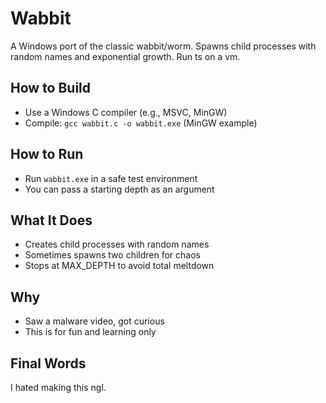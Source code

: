 # Wabbit

A Windows port of the classic wabbit/worm. Spawns child processes with random names and exponential growth. Run ts on a vm.

## How to Build
- Use a Windows C compiler (e.g., MSVC, MinGW)
- Compile: `gcc wabbit.c -o wabbit.exe` (MinGW example)

## How to Run
- Run `wabbit.exe` in a safe test environment
- You can pass a starting depth as an argument

## What It Does
- Creates child processes with random names
- Sometimes spawns two children for chaos
- Stops at MAX_DEPTH to avoid total meltdown

## Why
- Saw a malware video, got curious
- This is for fun and learning only

## Final Words
I hated making this ngl.